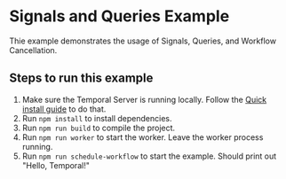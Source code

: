 # Signals and Queries Example

Thie example demonstrates the usage of Signals, Queries, and Workflow Cancellation.

## Steps to run this example

1. Make sure the Temporal Server is running locally. Follow the [Quick install guide](https://docs.temporal.io/docs/server/quick-install) to do that.
2. Run `npm install` to install dependencies.
3. Run `npm run build` to compile the project.
4. Run `npm run worker` to start the worker. Leave the worker process running.
5. Run `npm run schedule-workflow` to start the example. Should print out "Hello, Temporal!"
